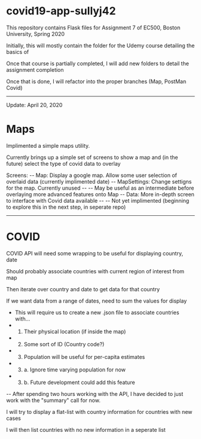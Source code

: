 # covid19-app-sullyj42
This repository contains Flask files for Assignment 7 of EC500, Boston University, Spring 2020

Initially, this will mostly contain the folder for the Udemy course detailing the basics of 

Once that course is partially completed, I will add new folders to detail the assignment completion

Once that is done, I will refactor into the proper branches (Map, PostMan Covid)

---
Update: April 20, 2020
# Maps

Implimented a simple maps utility.

Currently brings up a simple set of screens to show a map and (in the future) select the type of covid data to overlay

Screens: 
-- Map: Display a google map. Allow some user selection of overlaid data (currently implimented date)
-- MapSettings: Change settigns for the map. Currently unused
-- -- May be useful as an intermediate before overlaying more advanced features onto Map
-- Data: More in-depth screen to interface with Covid data available
-- -- Not yet implimented (beginning to explore this in the next step, in seperate repo)

---
# COVID

COVID API will need some wrapping to be useful for displaying country, date

Should probably associate countries with current region of interest from map

Then iterate over country and date to get data for that country

If we want data from a range of dates, need to sum the values for display

- This will require us to create a new .json file to associate countries with...
- 1. Their physical location (if inside the map)
- 2. Some sort of ID (Country code?)
- 3. Population will be useful for per-capita estimates
- 3. a. Ignore time varying population for now
- 3. b. Future development could add this feature

-- 
After spending two hours working with the API, I have decided to just work with the "summary" call for now.

I will try to display a flat-list with country information for countries with new cases

I will then list countries with no new information in a seperate list
